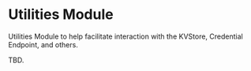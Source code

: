 Utilities Module
====

Utilities Module to help facilitate interaction with the KVStore, Credential Endpoint, and others.

TBD.